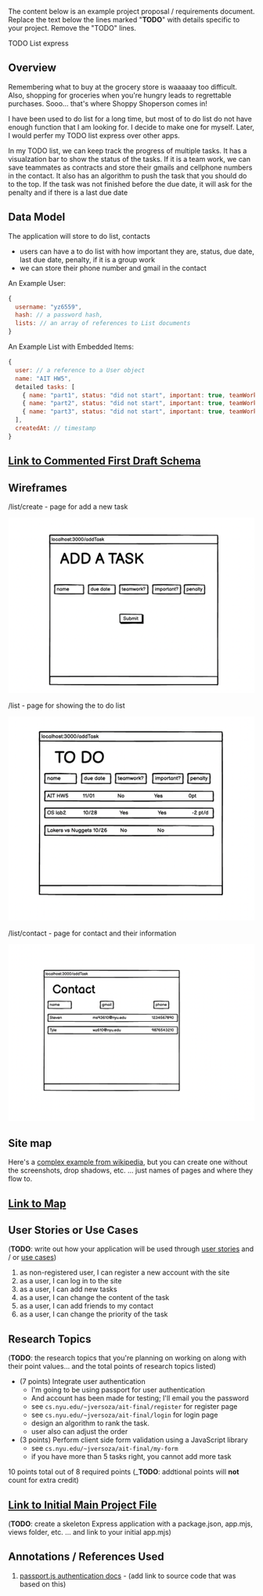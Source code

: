 The content below is an example project proposal / requirements document. Replace the text below the lines marked "__TODO__" with details specific to your project. Remove the "TODO" lines.

TODO List express

## Overview

Remembering what to buy at the grocery store is waaaaay too difficult. Also, shopping for groceries when you're hungry leads to regrettable purchases. Sooo... that's where Shoppy Shoperson comes in!

I have been used to do list for a long time, but most of to do list do not have enough function that I am looking for. I decide to make one for myself. Later, I would perfer my TODO list express over other apps.

In my TODO list, we can keep track the progress of multiple tasks. It has a visualzation bar to show the status of the tasks. If it is a team work, we can save teammates as contracts and store their gmails and cellphone numbers in the contact. It also has an algorithm to push the task that you should do to the top.
If the task was not finished before the due date, it will ask for the penalty and if there is a last due date


## Data Model

The application will store to do list, contacts

* users can have a to do list with how important they are, status, due date, last due date, penalty, if it is a group work
* we can store their phone number and gmail in the contact



An Example User:

```javascript
{
  username: "yz6559",
  hash: // a password hash,
  lists: // an array of references to List documents
}
```

An Example List with Embedded Items:

```javascript
{
  user: // a reference to a User object
  name: "AIT HW5",
  detailed tasks: [
    { name: "part1", status: "did not start", important: true, teamWork: false, teamMates = {}},
    { name: "part2", status: "did not start", important: true, teamWork: false, teamMates = {}},
    { name: "part3", status: "did not start", important: true, teamWork: false, teamMates = {}}
  ],
  createdAt: // timestamp
}
```


## [Link to Commented First Draft Schema](db.mjs) 


## Wireframes


/list/create - page for add a new task

![list create](documentation/AddTask.png)

/list - page for showing the to do list

![list](documentation/Todo.png)

/list/contact - page for contact and their information

![list contact](documentation/Contact.png)

## Site map


Here's a [complex example from wikipedia](https://upload.wikimedia.org/wikipedia/commons/2/20/Sitemap_google.jpg), but you can create one without the screenshots, drop shadows, etc. ... just names of pages and where they flow to.

## [Link to Map](documentation/map.png)

## User Stories or Use Cases

(__TODO__: write out how your application will be used through [user stories](http://en.wikipedia.org/wiki/User_story#Format) and / or [use cases](https://en.wikipedia.org/wiki/Use_case))

1. as non-registered user, I can register a new account with the site
2. as a user, I can log in to the site
3. as a user, I can add new tasks
4. as a user, I can change the content of the task
5. as a user, I can add friends to my contact
6. as a user, I can change the priority of the task 

## Research Topics

(__TODO__: the research topics that you're planning on working on along with their point values... and the total points of research topics listed)

* (7 points) Integrate user authentication
    * I'm going to be using passport for user authentication
    * And account has been made for testing; I'll email you the password
    * see <code>cs.nyu.edu/~jversoza/ait-final/register</code> for register page
    * see <code>cs.nyu.edu/~jversoza/ait-final/login</code> for login page
    * design an algorithm to rank the task.
    * user also can adjust the order
* (3 points) Perform client side form validation using a JavaScript library
    * see <code>cs.nyu.edu/~jversoza/ait-final/my-form</code>
    * if you have more than 5 tasks right, you cannot add more task

10 points total out of 8 required points (___TODO__: addtional points will __not__ count for extra credit)


## [Link to Initial Main Project File](app.mjs) 

(__TODO__: create a skeleton Express application with a package.json, app.mjs, views folder, etc. ... and link to your initial app.mjs)

## Annotations / References Used


1. [passport.js authentication docs](http://passportjs.org/docs) - (add link to source code that was based on this)


